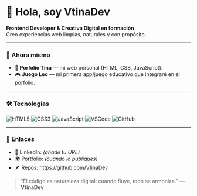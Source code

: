 # 👋 Hola, soy **VtinaDev**

 **Frontend Developer & Creativa Digital en formación**  
Creo experiencias web limpias, naturales y con propósito.

---

### 🚀 Ahora mismo
- 🎨 **Porfolio Tina** — mi web personal (HTML, CSS, JavaScript).
- 🎮 **Juego Leo** — mi primera app/juego educativo que integraré en el porfolio.

---

### 🛠️ Tecnologías
![HTML5](https://img.shields.io/badge/HTML5-E34F26?style=for-the-badge&logo=html5&logoColor=white)
![CSS3](https://img.shields.io/badge/CSS3-1572B6?style=for-the-badge&logo=css3&logoColor=white)
![JavaScript](https://img.shields.io/badge/JavaScript-F7DF1E?style=for-the-badge&logo=javascript&logoColor=black)
![VSCode](https://img.shields.io/badge/VS_Code-007ACC?style=for-the-badge&logo=visual-studio-code&logoColor=white)
![GitHub](https://img.shields.io/badge/GitHub-181717?style=for-the-badge&logo=github&logoColor=white)

---

### 🔗 Enlaces
- 💼 LinkedIn: *(añade tu URL)*
- 🌍 Portfolio: *(cuando lo publiques)*
- 🪶 Repos: https://github.com/VtinaDev

> “El código es naturaleza digital: cuando fluye, todo se armoniza.” — **VtinaDev**
